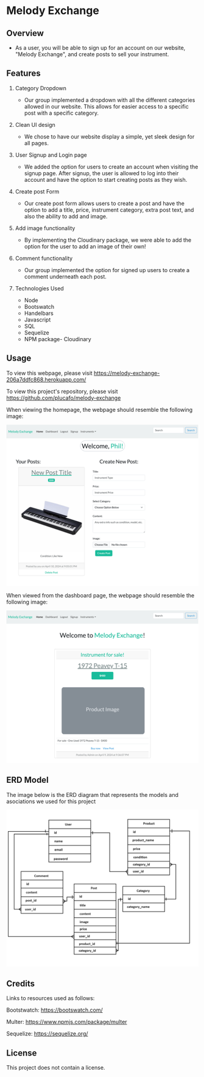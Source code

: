 # Melody Exchange

## Overview
   - As a user, you will be able to sign up for an account on our website, "Melody Exchange", and create posts to sell your instrument.

## Features

1. Category Dropdown

   * Our group implemented a dropdown with all the different categories allowed in our website. This allows for easier access to a specific post with a specific category.

2. Clean UI design

    * We chose to have our website display a simple, yet sleek design for all pages.

3. User Signup and Login page

    * We added the option for users to create an account when visiting the signup page. After signup, the user is allowed to log into their account and have the option to start creating posts as they wish.

4. Create post Form

    * Our create post form allows users to create a post and have the option to add a title, price, instrument category, extra post text, and also the ability to add and image.

5. Add image functionality

    * By implementing the Cloudinary package, we were able to add the option for the user to add an image of their own!

6. Comment functionality

    * Our group implemented the option for signed up users to create a comment underneath each post.

7. Technologies Used

    * Node
    * Bootswatch
    * Handelbars
    * Javascript
    * SQL
    * Sequelize
    * NPM package- Cloudinary

## Usage
To view this webpage, please visit https://melody-exchange-206a7ddfc868.herokuapp.com/

To view this project's repository, please visit https://github.com/plucafo/melody-exchange

When viewing the homepage, the webpage should resemble the following image:

![Dashboard View](./assets/imgs/melody-exchange-dash.png)

When viewed from the dashboard page, the webpage should resemble the following image:

![Homepage View](./assets/imgs/meolody-exchange-home.png)

## ERD Model
The image below is the ERD diagram that represents the models and asociations we used for this project

![ERD Model](./assets/imgs/erd-melody-exchange.png)

## Credits

Links to resources used as follows:

Bootstwatch: https://bootswatch.com/

Multer: https://www.npmjs.com/package/multer

Sequelize: https://sequelize.org/

## License
This project does not contain a license.

